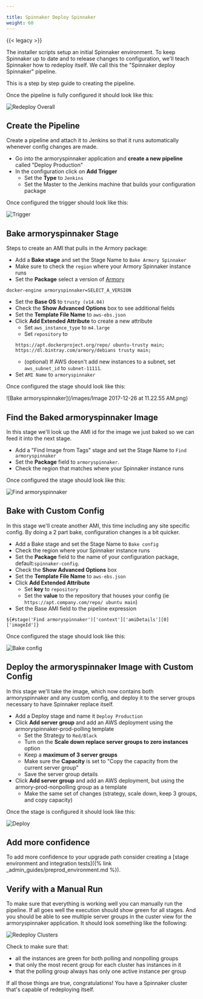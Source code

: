 ```yaml
---

title: Spinnaker Deploy Spinnaker
weight: 60
---
```


{{< legacy >}}


The installer scripts setup an initial Spinnaker environment. To keep Spinnaker up to date and to release changes to configuration, we'll teach Spinnaker how to redeploy itself. We call this the "Spinnaker deploy Spinnaker" pipeline.

This is a step by step guide to creating the pipeline.

Once the pipeline is fully configured it should look like this:

![Redeploy Overall](/assets/images/redeploy-overall.png)



## Create the Pipeline

Create a pipeline and attach it to Jenkins so that it runs automatically whenever config changes are made.

- Go into the armoryspinnaker application and **create a new pipeline** called "Deploy Production"
- In the configuration click on **Add Trigger**
  - Set the **Type** to `Jenkins`
  - Set the Master to the Jenkins machine that builds your configuration package

Once configured the trigger should look like this:

![Trigger](/assets/images/redeploy-trigger.png)



## Bake armoryspinnaker Stage

Steps to create an AMI that pulls in the Armory package:

- Add a **Bake stage** and set the Stage Name to `Bake Armory Spinnaker`
- Make sure to check the `region` where your Armory Spinnaker instance runs
- Set the **Package** select a version of [Armory](https://docs.armory.io/release-notes/)
```
docker-engine armoryspinnaker=SELECT_A_VERSION
```
- Set the **Base OS** to `trusty (v14.04)`
- Check the **Show Advanced Options** box to see additional fields
- Set the **Template File Name** to `aws-ebs.json`
- Click **Add Extended Attribute** to create a new attribute
  - Set `aws_instance_type` to `m4.large`
  - Set `repository` to
  ```
  https://apt.dockerproject.org/repo/ ubuntu-trusty main; https://dl.bintray.com/armory/debians trusty main;
  ```
  - (optional) If AWS doesn't add new instances to a subnet, set `aws_subnet_id` to `subnet-11111`.
- Set `AMI Name` to `armoryspinnaker`

Once configured the stage should look like this:

![Bake armoryspinnaker](/images/Image 2017-12-26 at 11.22.55 AM.png)



## Find the Baked armoryspinnaker Image

In this stage we'll look up the AMI id for the image we just baked so we can feed it into the next stage.

- Add a "Find Image from Tags" stage and set the Stage Name to `Find armoryspinnaker`
- Set the **Package** field to `armoryspinnaker`.
- Check the region that matches where your Spinnaker instance runs

Once configured the stage should look like this:

![Find armoryspinnaker](/assets/images/redeploy-find-armoryspinnaker.png)



## Bake with Custom Config

In this stage we'll create another AMI, this time including any site specific config. By doing a 2 part bake, configuration changes is a bit quicker. 

- Add a Bake stage and set the Stage Name to `Bake config`
- Check the region where your Spinnaker instance runs
- Set the **Package** field to the name of your configuration package, default:`spinnaker-config`.
- Check the **Show Advanced Options** box
- Set the **Template File Name** to `aws-ebs.json`
- Click **Add Extended Attribute**
  - Set **key** to `repository`
  - Set the **value** to the repository that houses your config (ie `https://apt.company.com/repo/ ubuntu main`)
- Set the Base AMI field to the pipeline expression
```
${#stage('Find armoryspinnaker')['context']['amiDetails'][0]['imageId']}
```

Once configured the stage should look like this:

![Bake config](/assets/images/redeploy-bake-config.png)



## Deploy the armoryspinnaker Image with Custom Config

In this stage we'll take the image, which now contains both armoryspinnaker and any custom config, and deploy it to the server groups necessary to have Spinnaker replace itself.

- Add a Deploy stage and name it `Deploy Production`
- Click **Add server group** and add an AWS deployment using the armoryspinnaker-prod-polling template
  - Set the Strategy to `Red/Black`
  - Turn on the **Scale down replace server groups to zero instances** option
  - Keep a **maximum of 3 server groups**
  - Make sure the **Capacity** is set to "Copy the capacity from the current server group"
  - Save the server group details
- Click **Add server group** and add an AWS deployment, but using the armory-prod-nonpolling group as a template
  - Make the same set of changes (strategy, scale down, keep 3 groups, and copy capacity)

Once the stage is configured it should look like this:

![Deploy](/assets/images/redeploy-deploy.png)


## Add more confidence
To add more confidence to your upgrade path consider creating
a [stage environment and integration tests]({% link _admin_guides/preprod_environment.md %}).


## Verify with a Manual Run

To make sure that everything is working well you can manually run the pipeline. If all goes well the execution should show green for all stages. And you should be able to see multiple server groups in the custer view for the armoryspinnaker application. It should look something like the following:

![Redeploy Clusters](/assets/images/redeploy-clusters.png)

Check to make sure that:

- all the instances are green for both polling and nonpolling groups
- that only the most recent group for each cluster has instances in it
- that the polling group always has only one active instance per group

If all those things are true, congratulations! You have a Spinnaker cluster that's capable of redeploying itself.
